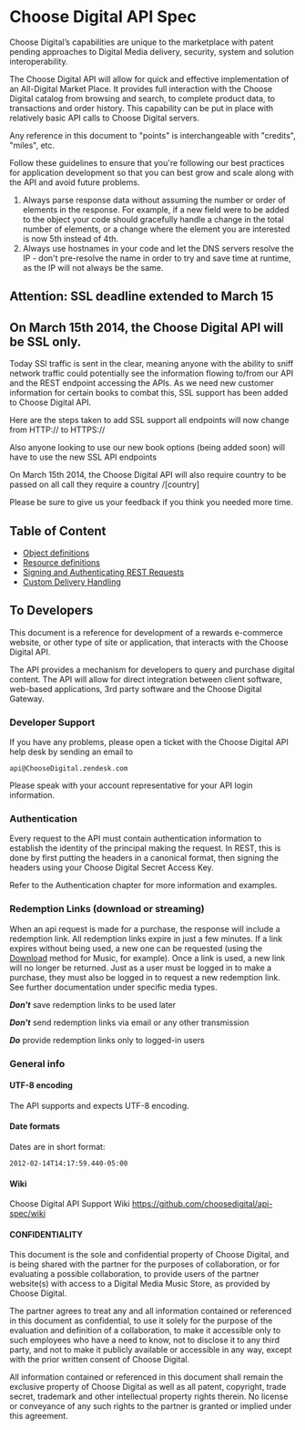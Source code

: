 # Choose Digital API Spec

Choose Digital’s capabilities are unique to the marketplace with patent pending approaches to Digital Media delivery, security, system and solution interoperability.

The Choose Digital API will allow for quick and effective implementation of an All-Digital Market Place. It provides full interaction with the Choose Digital catalog from browsing and search, to complete product data, to transactions and order history. This capability can be put in place with relatively basic API calls to Choose Digital servers. 

Any reference in this document to "points" is interchangeable with "credits", "miles", etc.

Follow these guidelines to ensure that you're following our best practices for application development so that you can best grow and scale along with the API and avoid future problems.
	
1. Always parse response data without assuming the number or order of elements in the response. For example, if a new field were to be added to the object your code should gracefully handle a change in the total number of elements, or a change where the element you are interested is now 5th instead of 4th.
1. Always use hostnames in your code and let the DNS servers resolve the IP - don't pre-resolve the name in order to try and save time at runtime, as the IP will not always be the same.

## Attention: SSL deadline extended to March 15

## On March 15th 2014, the Choose Digital API will be SSL only. 

Today SSl traffic is sent in the clear, meaning anyone with the ability to sniff network traffic could potentially see the information flowing to/from our API and the REST endpoint accessing the APIs. As we need new customer information for certain books to combat this, SSL support has been 
added to Choose Digital API. 

Here are the steps taken to add SSL support all endpoints will now change from HTTP:// to HTTPS://

Also anyone looking to use our new book options (being added soon) will have to use the new SSL API endpoints 

On March 15th 2014, the Choose Digital API will also require country to be passed on all call they require a country /[country]

Please be sure to give us your feedback if you think you needed more time. 

## Table of Content

* [Object definitions](/master/objects.md)
* [Resource definitions](/resources/README.md)
* [Signing and Authenticating REST Requests](/Authentication.md)
* [Custom Delivery Handling](/Custom-Delivery-Handling.md)

## To Developers

This document is a reference for development of a rewards e-commerce website, or other type of site or application, that interacts with the Choose Digital API.

The API provides a mechanism for developers to query and purchase digital content. The API will allow for direct integration between client software, web-based applications, 3rd party software and the Choose Digital Gateway.
 
### Developer Support

If you have any problems, please open a ticket with the Choose Digital API help desk by sending an email to 

```
api@ChooseDigital.zendesk.com
```

Please speak with your account representative for your API login information.

### Authentication

Every request to the API must contain authentication information to establish the identity of the principal making the request. In REST, this is done by first putting the headers in a canonical format, then signing the headers using your Choose Digital Secret Access Key.

Refer to the Authentication chapter for more information and examples.

### <span id="redemption-links"></span>Redemption Links (download or streaming)

When an api request is made for a purchase, the response will include a redemption link.
All redemption links expire in just a few minutes. 
If a link expires without being used, a new one can be requested (using the [Download](/resources/Music.md#download) method for Music, for example). Once a link is used, a new link will no longer be returned.
Just as a user must be logged in to make a purchase, they must also be logged in to request a new redemption link. See further documentation under specific media types.

__*Don't*__ save redemption links to be used later

__*Don't*__ send redemption links via email or any other transmission 

__*Do*__ provide redemption links only to logged-in users 


### General info

#### UTF-8 encoding 

The API supports and expects UTF-8 encoding.

#### Date formats

Dates are in short format: 
```
2012-02-14T14:17:59.440-05:00
```
#### Wiki
Choose Digital API Support Wiki
https://github.com/choosedigital/api-spec/wiki


#### CONFIDENTIALITY

This document is the sole and confidential property of Choose Digital, and is being shared with the partner for the purposes of collaboration, or for evaluating a possible collaboration, to provide users of the partner website(s) with access to a Digital Media Music Store, as provided by Choose Digital. 

The partner agrees to treat any and all information contained or referenced in this document as confidential, to use it solely for the purpose of the evaluation and definition of a collaboration, to make it accessible only to such employees who have a need to know, not to disclose it to any third party, and not to make it publicly available or accessible in any way, except with the prior written consent of Choose Digital.

All information contained or referenced in this document shall remain the exclusive property of Choose Digital as well as all patent, copyright, trade secret, trademark and other intellectual property rights therein. No license or conveyance of any such rights to the partner is granted or implied under this agreement.

